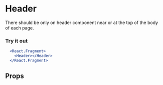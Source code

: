 # Header

There should be only on header component near or at the top of the body of each page.

### Try it out

```.jsx
  <React.Fragment>
    <Header></Header>
  </React.Fragment>
```

## Props

<!-- | Name | Type | Options | Default | Description |
| :- | :- | :-: | :- | :- |
|  | "h1" "h2" "h3" "h4" "h5" "h6" |  |  | Apply correct level of headings | -->
